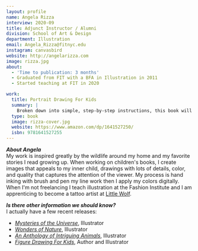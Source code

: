```yaml
---
layout: profile
name: Angela Rizza
interview: 2020-09
title: Adjunct Instructor / Alumni
division: School of Art & Design
department: Illustration
email: Angela_Rizza@fitnyc.edu
instagram: canvasbird
website: http://angelarizza.com
image: rizza.jpg
about:
  - 'Time to publication: 3 months'
  - Graduated from FIT with a BFA in Illustration in 2011
  - Started teaching at FIT in 2020

work:
  title: Portrait Drawing For Kids
  summary: |
    Broken down into simple, step-by-step instructions, this book will teach you every aspect of portraiture, from features of the face, to capturing emotions, to techniques like shading and highlighting. This drawing for kids book will help you take your artistic talents to the next level―beginning with a sharpened pencil.
  type: book
  image: rizza-cover.jpg
  website: https://www.amazon.com/dp/1641527250/
  isbn: 9781641527255
---
```

***About Angela***  
My work is inspired greatly by the wildlife around my home and my favorite stories I read growing up. When working on children's books, I create images that appeals to my inner child, drawings with lots of details, color, and quality that captures the attention of the viewer. My process is hand inking with brush and pen my line work then I apply my colors digitally. When I'm not freelancing I teach illustration at the Fashion Institute and I am apprenticing to become a tattoo artist at [Little Wolf](https://www.littlewolftattoo.com/).

***Is there other information we should know?***  
I actually have a few recent releases:
- *[Mysteries of the Universe](https://www.dk.com/uk/book/9780241412473-the-mysteries-of-the-universe/)*, Illustrator
- *[Wonders of Nature](https://www.dk.com/uk/book/9780241386217-the-wonders-of-nature/)*, Illustrator
- *[An Anthology of Intriguing Animals](https://www.dk.com/uk/book/9780241334393-an-anthology-of-intriguing-animals/)*, Illustrator
- *[Figure Drawing For Kids](https://www.amazon.com/Figure-Drawing-Kids-Step-Step/dp/1641527714/)*, Author and Illustrator
